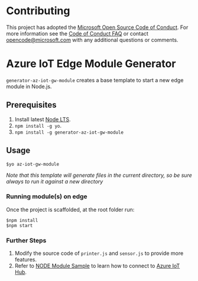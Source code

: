 # Contributing

This project has adopted the [Microsoft Open Source Code of Conduct](https://opensource.microsoft.com/codeofconduct/). For more information see the [Code of Conduct FAQ](https://opensource.microsoft.com/codeofconduct/faq/) or contact [opencode@microsoft.com](mailto:opencode@microsoft.com) with any additional questions or comments.

# Azure IoT Edge Module Generator
`generator-az-iot-gw-module` creates a base template to start a new edge module in Node.js.

## Prerequisites
1. Install latest [Node LTS](https://nodejs.org).
2. `npm install -g yo`.
3. `npm install -g generator-az-iot-gw-module`

## Usage
```
$yo az-iot-gw-module
```
*Note that this template will generate files in the current directory, so be sure always to run it against a new directory*

### Running module(s) on edge
Once the project is scaffolded, at the root folder run:
```
$npm install
$npm start
```

### Further Steps
1. Modify the source code of `printer.js` and `sensor.js` to provide more features.
2. Refer to [NODE Module Sample](https://github.com/Azure-Samples/azure-iot-gateway-samples/tree/master/js) to learn how to connect to [Azure IoT Hub](https://azure.microsoft.com/en-us/services/iot-hub/).
